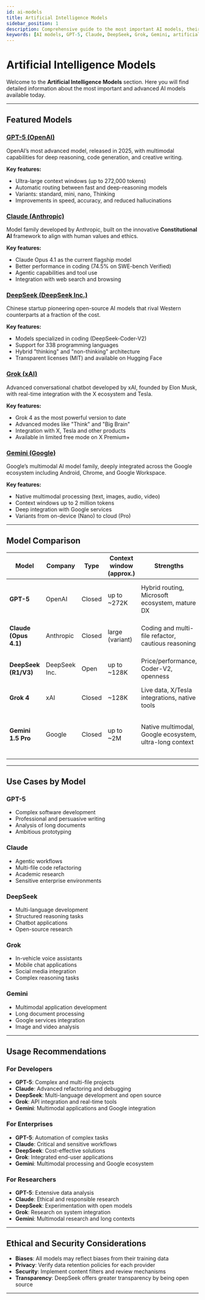```yaml
---
id: ai-models
title: Artificial Intelligence Models
sidebar_position: 1
description: Comprehensive guide to the most important AI models, their capabilities and use cases
keywords: [AI models, GPT-5, Claude, DeepSeek, Grok, Gemini, artificial intelligence, LLM, language models]
---
```


# Artificial Intelligence Models

Welcome to the **Artificial Intelligence Models** section. Here you will find detailed information about the most important and advanced AI models available today.

---

## Featured Models

### [GPT-5 (OpenAI)](/docs/artificial-intelligence/models/gpt5-model)
OpenAI’s most advanced model, released in 2025, with multimodal capabilities for deep reasoning, code generation, and creative writing.

**Key features:**
- Ultra-large context windows (up to 272,000 tokens)
- Automatic routing between fast and deep-reasoning models
- Variants: standard, mini, nano, Thinking
- Improvements in speed, accuracy, and reduced hallucinations

### [Claude (Anthropic)](/docs/artificial-intelligence/models/claude-model)
Model family developed by Anthropic, built on the innovative **Constitutional AI** framework to align with human values and ethics.

**Key features:**
- Claude Opus 4.1 as the current flagship model
- Better performance in coding (74.5% on SWE-bench Verified)
- Agentic capabilities and tool use
- Integration with web search and browsing

### [DeepSeek (DeepSeek Inc.)](/docs/artificial-intelligence/models/deepseek-model)
Chinese startup pioneering open-source AI models that rival Western counterparts at a fraction of the cost.

**Key features:**
- Models specialized in coding (DeepSeek-Coder-V2)
- Support for 338 programming languages
- Hybrid "thinking" and "non-thinking" architecture
- Transparent licenses (MIT) and available on Hugging Face

### [Grok (xAI)](/docs/artificial-intelligence/models/grok-model)
Advanced conversational chatbot developed by xAI, founded by Elon Musk, with real-time integration with the X ecosystem and Tesla.

**Key features:**
- Grok 4 as the most powerful version to date
- Advanced modes like "Think" and "Big Brain"
- Integration with X, Tesla and other products
- Available in limited free mode on X Premium+

### [Gemini (Google)](/docs/artificial-intelligence/models/gemini-model)
Google’s multimodal AI model family, deeply integrated across the Google ecosystem including Android, Chrome, and Google Workspace.

**Key features:**
- Native multimodal processing (text, images, audio, video)
- Context windows up to 2 million tokens
- Deep integration with Google services
- Variants from on-device (Nano) to cloud (Pro)

---

## Model Comparison

| Model | Company | Type | Context window (approx.) | Strengths | Trade-offs | Best for |
|---|---|---|---|---|---|---|
| **GPT-5** | OpenAI | Closed | up to ~272K | Hybrid routing, Microsoft ecosystem, mature DX | Price and lock-in | Enterprise projects, long contexts, Azure/Office |
| **Claude (Opus 4.1)** | Anthropic | Closed | large (variant) | Coding and multi-file refactor, cautious reasoning | Latency in deep modes | Complex engineering, critical workflows |
| **DeepSeek (R1/V3)** | DeepSeek Inc. | Open | up to ~128K | Price/performance, Coder-V2, openness | Governance and data in China | Prototypes, self-hosting, cost sensitive |
| **Grok 4** | xAI | Closed | ~128K | Live data, X/Tesla integrations, native tools | Less enterprise breadth | Social apps, real-time, consumption |
| **Gemini 1.5 Pro** | Google | Closed | up to ~2M | Native multimodal, Google ecosystem, ultra-long context | Less model diversity | Multimodal apps, Google integration, long documents |



---

## Use Cases by Model

### **GPT-5**
- Complex software development
- Professional and persuasive writing
- Analysis of long documents
- Ambitious prototyping

### **Claude**
- Agentic workflows
- Multi-file code refactoring
- Academic research
- Sensitive enterprise environments

### **DeepSeek**
- Multi-language development
- Structured reasoning tasks
- Chatbot applications
- Open-source research

### **Grok**
- In-vehicle voice assistants
- Mobile chat applications
- Social media integration
- Complex reasoning tasks

### **Gemini**
- Multimodal application development
- Long document processing
- Google services integration
- Image and video analysis

---

## Usage Recommendations

### **For Developers**
- **GPT-5**: Complex and multi-file projects
- **Claude**: Advanced refactoring and debugging
- **DeepSeek**: Multi-language development and open source
- **Grok**: API integration and real-time tools
- **Gemini**: Multimodal applications and Google integration

### **For Enterprises**
- **GPT-5**: Automation of complex tasks
- **Claude**: Critical and sensitive workflows
- **DeepSeek**: Cost-effective solutions
- **Grok**: Integrated end-user applications
- **Gemini**: Multimodal processing and Google ecosystem

### **For Researchers**
- **GPT-5**: Extensive data analysis
- **Claude**: Ethical and responsible research
- **DeepSeek**: Experimentation with open models
- **Grok**: Research on system integration
- **Gemini**: Multimodal research and long contexts

---

## Ethical and Security Considerations

- **Biases**: All models may reflect biases from their training data
- **Privacy**: Verify data retention policies for each provider
- **Security**: Implement content filters and review mechanisms
- **Transparency**: DeepSeek offers greater transparency by being open source

---


